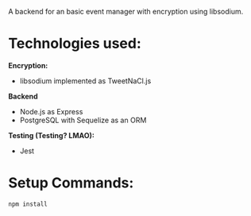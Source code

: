 A backend for an basic event manager with encryption using libsodium.

# Technologies used:

**Encryption:**

- libsodium implemented as TweetNaCl.js

**Backend**

- Node.js as Express
- PostgreSQL with Sequelize as an ORM

**Testing (Testing? LMAO):**

- Jest

# Setup Commands:

```
npm install
```
